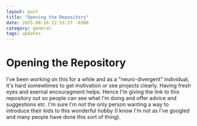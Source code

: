 ```yaml
---
layout: post
title: "Opening the Repository"
date: 2025-08-16 22:53:27 -0300
category: general
tags: updates
---
```


# Opening the Repository

I've been working on this for a while and as a "neuro-divergent" individual, it's hard somewtimes to get motivation or see projects clearly. Having fresh eyes and exernal encouragment helps. Hence I'm giving the link to this repository out so people can see what I'm doing and offer advice and suggestions etc. I'm sure I'm not the only person wanting a way to introduce their kids to this wonderful hobby (I know I'm not as I've googled and many people have done this sort of thing).
